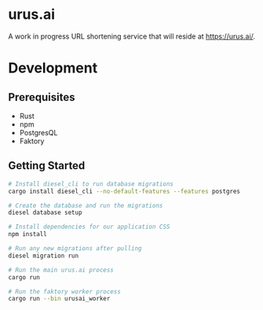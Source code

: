 # urus.ai

A work in progress URL shortening service that will reside at https://urus.ai/.

# Development

## Prerequisites
- Rust
- npm
- PostgresQL
- Faktory

## Getting Started

```bash
# Install diesel_cli to run database migrations
cargo install diesel_cli --no-default-features --features postgres

# Create the database and run the migrations
diesel database setup

# Install dependencies for our application CSS
npm install

# Run any new migrations after pulling
diesel migration run

# Run the main urus.ai process
cargo run

# Run the faktory worker process
cargo run --bin urusai_worker
```